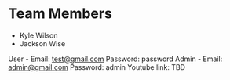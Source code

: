 <h1>Team Members</h1>

<ul>
  <li>Kyle Wilson</li>
  <li>Jackson Wise</li>
</ul>

User - Email: test@gmail.com Password: password
Admin - Email: admin@gmail.com Password: admin
Youtube link: TBD


